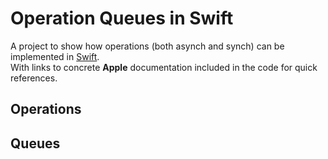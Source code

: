 # Operation Queues in Swift

A project to show how operations (both asynch and synch) can be implemented in [Swift](https://swift.org/).  
With links to concrete **Apple** documentation included in the code for quick references.  

## Operations



## Queues

